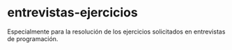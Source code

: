 # entrevistas-ejercicios
Especialmente para la resolución de los ejercicios solicitados en entrevistas de programación.
